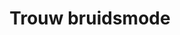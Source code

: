 ---
address: Zijdstraat 78
title: Trouw bruidsmode
city: AALSMEER
zip: 1431 EE
country: Netherlands
lat: 52.267443
lng: 4.748086
phone: 
email: 
url: 
---